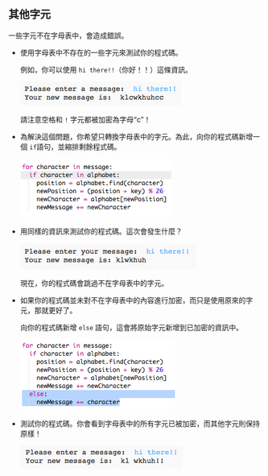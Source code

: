 ## 其他字元

一些字元不在字母表中，會造成錯誤。



+ 使用字母表中不存在的一些字元來測試你的程式碼。

	例如，你可以使用 `hi there!!`（你好！！）這條資訊。

	![screenshot](images/messages-extra-characters.png)

	請注意空格和 `!` 字元都被加密為字母“c”！

+ 為解決這個問題，你希望只轉換字母表中的字元。為此，向你的程式碼新增一個 `if`語句，並縮排剩餘程式碼。

	![screenshot](images/messages-if.png)

+ 用同樣的資訊來測試你的程式碼。這次會發生什麼？

	![screenshot](images/messages-if-test.png)

	現在，你的程式碼會跳過不在字母表中的字元。

+ 如果你的程式碼並未對不在字母表中的內容進行加密，而只是使用原來的字元，那就更好了。

	向你的程式碼新增 `else` 語句，這會將原始字元新增到已加密的資訊中。

	![screenshot](images/messages-else.png)

+ 測試你的程式碼。你會看到字母表中的所有字元已被加密，而其他字元則保持原樣！

	![screenshot](images/messages-else-test.png)



